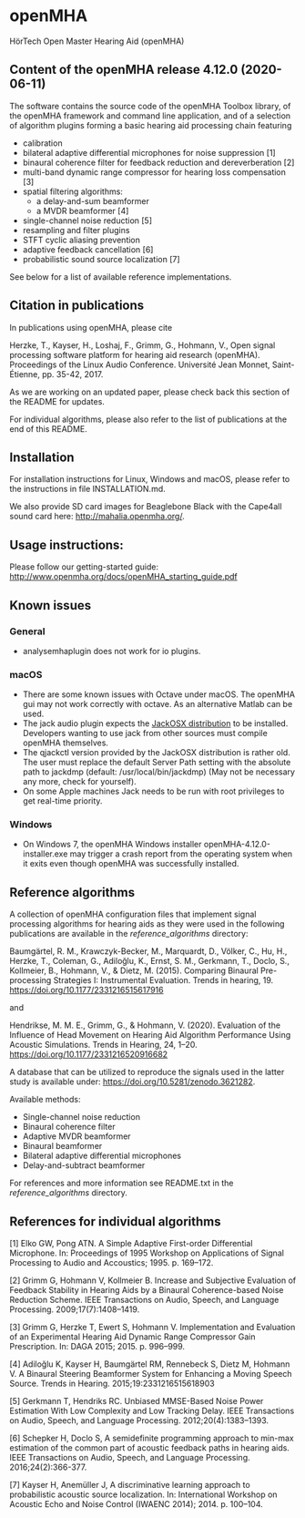 # openMHA

HörTech Open Master Hearing Aid (openMHA)

## Content of the openMHA release 4.12.0 (2020-06-11)

The software contains the source code of the openMHA Toolbox library, of the
openMHA framework and command line application, and of a selection of algorithm
plugins forming a basic hearing aid processing chain featuring

* calibration
* bilateral adaptive differential microphones for noise suppression [1]
* binaural coherence filter for feedback reduction and dereverberation [2]
* multi-band dynamic range compressor for hearing loss compensation [3]
* spatial filtering algorithms:
    * a delay-and-sum beamformer
    * a MVDR beamformer [4]
* single-channel noise reduction [5]
* resampling and filter plugins
* STFT cyclic aliasing prevention
* adaptive feedback cancellation [6]
* probabilistic sound source localization [7]

See below for a list of available reference implementations.

## Citation in publications

In publications using openMHA, please cite

Herzke, T., Kayser, H., Loshaj, F., Grimm, G., Hohmann, V., Open signal
processing software platform for hearing aid research (openMHA).
Proceedings of the Linux Audio Conference. Université Jean Monnet,
Saint-Étienne, pp. 35-42, 2017.

As we are working on an updated paper, please check back this section
of the README for updates.

For individual algorithms, please also refer to the list of
publications at the end of this README.

## Installation

For installation instructions for Linux, Windows and macOS, please refer
to the instructions in file INSTALLATION.md.

We also provide SD card images for Beaglebone Black with the Cape4all
sound card here: http://mahalia.openmha.org/.

## Usage instructions:

Please follow our getting-started guide:
http://www.openmha.org/docs/openMHA_starting_guide.pdf

## Known issues
### General
* analysemhaplugin does not work for io plugins.
### macOS
* There are some known issues with Octave under macOS. The openMHA gui may not work correctly with octave. As an alternative Matlab can be used.
* The jack audio plugin expects the [JackOSX distribution](http://www.jackaudio.org) to be installed. Developers wanting to use jack from other sources must compile openMHA themselves.
* The qjackctl version provided by the JackOSX distribution is rather old. The user must replace the default Server Path setting with the absolute path to jackdmp (default: /usr/local/bin/jackdmp) (May not be necessary any more, check for yourself).
* On some Apple machines Jack needs to be run with root privileges to get real-time priority.
### Windows
* On Windows 7, the openMHA Windows installer openMHA-4.12.0-installer.exe may trigger a crash report from the operating system when it exits even though openMHA was successfully installed.

## Reference algorithms

A collection of openMHA configuration files that implement signal
processing algorithms for hearing aids as they were used in the 
following publications are available in the *reference_algorithms* directory:

Baumgärtel, R. M., Krawczyk-Becker, M., Marquardt, D., Völker, C.,
Hu, H., Herzke, T., Coleman, G., Adiloğlu, K., Ernst, S. M., Gerkmann, T., 
Doclo, S., Kollmeier, B., Hohmann, V., & Dietz, M. (2015). Comparing 
Binaural Pre-processing Strategies I: Instrumental Evaluation. Trends 
in hearing, 19.
https://doi.org/10.1177/2331216515617916

and

Hendrikse, M. M. E., Grimm, G., & Hohmann, V. (2020). Evaluation of
the Influence of Head Movement on Hearing Aid Algorithm Performance
Using Acoustic Simulations. Trends in Hearing, 24, 1–20. 
https://doi.org/10.1177/2331216520916682

A database that can be utilized to reproduce the signals used in the latter
study is available under: https://doi.org/10.5281/zenodo.3621282.
 
Available methods:

* Single-channel noise reduction
* Binaural coherence filter
* Adaptive MVDR beamformer
* Binaural beamformer
* Bilateral adaptive differential microphones
* Delay-and-subtract beamformer

For references and more information see README.txt in the
 *reference_algorithms* directory.

## References for individual algorithms

[1] Elko GW, Pong ATN. A Simple Adaptive First-order Differential
Microphone. In: Proceedings of 1995 Workshop on Applications of Signal
Processing to Audio and Accoustics; 1995. p. 169–172.

[2] Grimm G, Hohmann V, Kollmeier B. Increase and Subjective
Evaluation of Feedback Stability in Hearing Aids by a Binaural
Coherence-based Noise Reduction Scheme. IEEE Transactions on Audio,
Speech, and Language Processing. 2009;17(7):1408–1419.

[3] Grimm G, Herzke T, Ewert S, Hohmann V. Implementation and
Evaluation of an Experimental Hearing Aid Dynamic Range Compressor
Gain Prescription. In: DAGA 2015; 2015. p. 996–999.

[4] Adiloğlu K, Kayser H, Baumgärtel RM, Rennebeck S, Dietz M, Hohmann
V. A Binaural Steering Beamformer System for Enhancing a Moving Speech
Source. Trends in Hearing. 2015;19:2331216515618903

[5] Gerkmann T, Hendriks RC. Unbiased MMSE-Based Noise Power
Estimation With Low Complexity and Low Tracking Delay. IEEE
Transactions on Audio, Speech, and Language
Processing. 2012;20(4):1383–1393.

[6] Schepker H, Doclo S, A semidefinite programming approach to
min-max estimation of the common part of acoustic feedback paths in
hearing aids. IEEE Transactions on Audio, Speech, and Language
Processing. 2016;24(2):366-377.

[7] Kayser H, Anemüller J, A discriminative learning approach to
probabilistic acoustic source localization. In: International Workshop
on Acoustic Echo and Noise Control (IWAENC 2014); 2014. p. 100–104.
